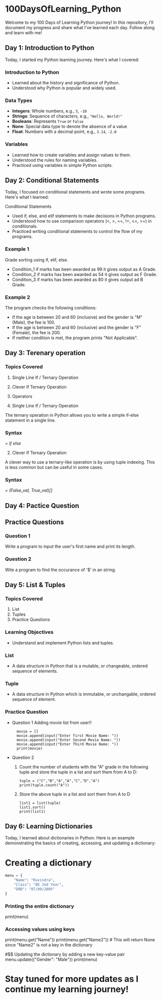 # 100DaysOfLearning_Python

Welcome to my 100 Days of Learning Python journey! In this repository, I'll document my progress and share what I've learned each day. Follow along and learn with me!

## Day 1: Introduction to Python

Today, I started my Python learning journey. Here's what I covered:

### Introduction to Python
- Learned about the history and significance of Python.
- Understood why Python is popular and widely used.

### Data Types
- **Integers**: Whole numbers, e.g., `5`, `-10`
- **Strings**: Sequence of characters, e.g., `"Hello, World!"`
- **Booleans**: Represents `True` or `False`
- **None**: Special data type to denote the absence of a value
- **Float**: Numbers with a decimal point, e.g., `3.14`, `-2.0`

### Variables
- Learned how to create variables and assign values to them.
- Understood the rules for naming variables.
- Practiced using variables in simple Python scripts.

## Day 2: Conditional Statements

Today, I focused on conditional statements and wrote some programs. Here's what I learned:

Conditional Statements
- Used if, else, and elif statements to make decisions in Python programs.
- Understood how to use comparison operators (<, >, ==, !=, <=, >=) in conditionals.
- Practiced writing conditional statements to control the flow of my programs.

### Example 1 
Grade sorting using if, elif, else.
- Condition_1 if marks has been awarded as 99 it gives output as A Grade.
- Condition_2 if marks has been awarded as 54 it gives output as F Grade.
- Condition_3 if marks has been awarded as 80 it gives output ad B Grade.

### Example 2 
The program checks the following conditions:
- If the age is between 20 and 60 (inclusive) and the gender is "M" (Male), the fee is 100.
- If the age is between 20 and 60 (inclusive) and the gender is "F" (Female), the fee is 200.
- If neither condition is met, the program prints "Not Applicable".

## Day 3: Terenary operation

### Topics Covered
1. Single Line If / Ternary Operation
2. Clever If Ternary Operation
3. Operators


1. Single Line If / Ternary Operation

The ternary operation in Python allows you to write a simple if-else statement in a single line.

### Syntax
<var> = <val1> if <condition> else <val2>

2. Clever If Ternary Operation

A clever way to use a ternary-like operation is by using tuple indexing. This is less common but can be useful in some cases.

### Syntax
<var> = (False_val, True_val)[<condition>]

## Day 4: Pactice Question

## Practice Questions

### Question 1
Write a program to input the user's first name and print its length.

### Question 2
Wite a program to find the occurance of '$' in an string. 

## Day 5: List & Tuples 

### Topics Covered
1. List
2. Tuples
3. Practice Questions

### Learning Objectives
- Understand and implement Python lists and tuples.

### List 
- A data structure in Python that is a mutable, or changeable, ordered sequence of elements.

### Tuple 
- A data structure in Python which is immutable, or unchangable, ordered sequence of element.

### Practice Question

- Question 1
  Adding movie list from user!!

        movie = []
        movie.append(input("Enter first Movie Name: "))
        movie.append(input("Enter Second Movie Name: "))
        movie.append(input("Enter Third Movie Name: "))
        print(movie)

- Question 2 
  1. Count the number of students with the "A" grade in the following tuple and store the tuple in a list and sort them from A to D:

         tuple = ("C","B","A","A","C","D","A")
         print(tuple.count("A"))
     
  3. Store the above tuple in a list and sort them from A to D

         list1 = list(tuple)
         list1.sort()
         print(list1)

## Day 6: Learning Dictionaries

Today, I learned about dictionaries in Python. Here is an example demonstrating the basics of creating, accessing, and updating a dictionary:

# Creating a dictionary
````PYTHON
menu = {
    "Name": "Ravindra",
    "Class": "BE 2nd Year",
    "DOB": "07/09/2005"
}
`````
### Printing the entire dictionary
print(menu)

### Accessing values using keys
print(menu.get("Name"))
print(menu.get("Name2"))  # This will return None since "Name2" is not a key in the dictionary

#$$ Updating the dictionary by adding a new key-value pair
menu.update({"Gender": "Male"})
print(menu)

# Stay tuned for more updates as I continue my learning journey!
